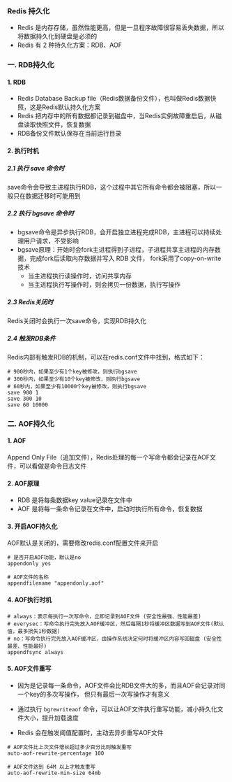 ### Redis 持久化
* Redis 是内存存储，虽然性能更高，但是一旦程序故障很容易丢失数据，所以将数据持久化到硬盘是必须的
* Redis 有 2 种持久化方案：RDB、AOF

### 一. RDB持久化 
#### 1. RDB
* Redis Database Backup file（Redis数据备份文件），也叫做Redis数据快照，这是Redis默认持久化方案
* Redis 把内存中的所有数据都记录到磁盘中，当Redis实例故障重启后，从磁盘读取快照文件，恢复数据
* RDB备份文件默认保存在当前运行目录

#### 2. 执行时机
##### 2.1 执行 save 命令时
save命令会导致主进程执行RDB，这个过程中其它所有命令都会被阻塞，所以一般只在数据迁移时可能用到
    
##### 2.2 执行 bgsave 命令时
* bgsave命令是异步执行RDB，会开启独立进程完成RDB，主进程可以持续处理用户请求，不受影响
* bgsave原理：开始时会fork主进程得到子进程，子进程共享主进程的内存数据，完成fork后读取内存数据并写入 RDB 文件，
fork采用了copy-on-write技术
  - 当主进程执行读操作时，访问共享内存
  - 当主进程执行写操作时，则会拷贝一份数据，执行写操作
  
  
##### 2.3 Redis关闭时
Redis关闭时会执行一次save命令，实现RDB持久化


##### 2.4 触发RDB条件
Redis内部有触发RDB的机制，可以在redis.conf文件中找到，格式如下：

```
# 900秒内，如果至少有1个key被修改，则执行bgsave 
# 300秒内，如果至少有10个key被修改，则执行bgsave 
# 60秒内，如果至少有10000个key被修改，则执行bgsave
save 900 1  
save 300 10  
save 60 10000 
```



### 二. AOF持久化 
#### 1. AOF
Append Only File（追加文件），Redis处理的每一个写命令都会记录在AOF文件，可以看做是命令日志文件


#### 2. AOF原理
* RDB 是将每条数据key value记录在文件中
* AOF 是将每一条命令记录在文件中，启动时执行所有命令，恢复数据
 

#### 3. 开启AOF持久化
AOF默认是关闭的，需要修改redis.conf配置文件来开启

```
# 是否开启AOF功能，默认是no
appendonly yes

# AOF文件的名称
appendfilename "appendonly.aof"
```

#### 4. AOF执行时机  
```
# always：表示每执行一次写命令，立即记录到AOF文件 (安全性最强、性能最差)
# everysec：写命令执行完先放入AOF缓冲区，然后每隔1秒将缓冲区数据写到AOF文件(默认值，最多损失1秒数据)
# no：写命令执行完先放入AOF缓冲区，由操作系统决定何时将缓冲区内容写回磁盘 (安全性最差、性能最好)
appendfsync always 
```

#### 5. AOF文件重写
* 因为是记录每一条命令，AOF文件会比RDB文件大的多，而且AOF会记录对同一个key的多次写操作，
但只有最后一次写操作才有意义

* 通过执行 `bgrewriteaof` 命令，可以让AOF文件执行重写功能，减小持久化文件大小，提升加载速度
* Redis 会在触发阈值配置时，主动去异步重写AOF文件

```
# AOF文件比上次文件增长超过多少百分比则触发重写
auto-aof-rewrite-percentage 100

# AOF文件达到 64M 以上才触发重写 
auto-aof-rewrite-min-size 64mb 
```


